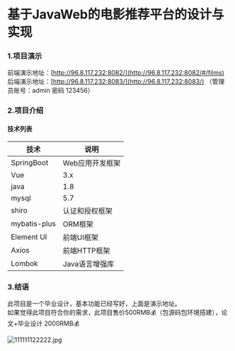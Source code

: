 # 基于JavaWeb的电影推荐平台的设计与实现


<a name="b0jbl"></a>
### 1.项目演示
前端演示地址：[http://96.8.117.232:8082/](http://96.8.117.232:8082/#/films)<br />后端演示地址：[http://96.8.117.232:8083/](http://96.8.117.232:8083/) （管理员账号：admin 密码 123456）

<a name="Y2XPS"></a>
### 2.项目介绍
<a name="MmRMO"></a>
#### 技术列表
| 技术 | 说明 |
| --- | --- |
| SpringBoot | Web应用开发框架 |
| Vue | 3.x |
| java | 1.8 |
| mysql | 5.7 |
| shiro | 认证和授权框架 |
| mybatis-plus | ORM框架 |
| Element UI | 前端UI框架 |
| Axios | 前端HTTP框架 |
| Lombok | Java语言增强库 |


<a name="TSQPf"></a>
### 3.结语
此项目是一个毕业设计，基本功能已经写好，上面是演示地址。<br />如果觉得此项目符合你的需求，此项目售价500RMB💰（包源码包环境搭建），论文+毕业设计 2000RMB💰


![111111122222.jpg](https://cdn.nlark.com/yuque/0/2023/jpeg/2792915/1702452259905-1e332c8a-cdde-4419-8592-1efdd34d4da0.jpeg#averageHue=%23999998&clientId=u9775bafa-603d-4&from=ui&height=252&id=ub11a8e33&originHeight=672&originWidth=662&originalType=binary&ratio=1.100000023841858&rotation=0&showTitle=false&size=178158&status=done&style=none&taskId=ude981505-7caa-4be0-be80-73cd7913361&title=&width=247.97726440429688)



